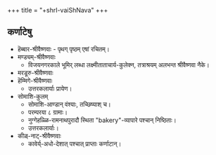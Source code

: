 +++
title = "+shrI-vaiShNava"
+++

## कर्णाटेषु

- हॆब्बार-श्रीवैष्णवाः - पृथग् पृष्ठम् एषां रचितम्। 
- मण्ड्यम्-श्रीवैष्णवाः
  - विजयनगरकाले भूमिर् लब्धा लक्ष्मीताताचार्य-कुलेक्न, तत्राश्रयम् अलभन्त श्रीवैष्णवा नैके।
- मरडूरु-श्रीवैष्णवाः
- हॆम्मिगे-श्रीवैष्णवाः
  - उत्तरकलार्याः प्रायेण।
- सोमाशि-कुलम्
  - सोमाशि-आण्डान् वंश्याः, तच्छिष्याश् च। 
  - परम्परया ८ ग्रामाः।
  - नुग्गेहळ्ळि-रामनाथपुरादौ स्थिता "bakery"-व्यापारे पश्चान् निष्ठिताः। 
  - उत्तरकलार्याः। 
- कीळ्-नाट्-श्रीवैष्णवाः
  - कावेर्य्-अधो-देशात् पश्चात् प्राप्ताः कर्णाटान्। 
